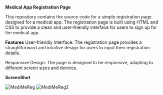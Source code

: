 **Medical App Registration Page**

This repository contains the source code for a simple registration page designed for a medical app. The registration page 
is built using HTML and CSS to provide a clean and user-friendly interface for users to sign up for the medical app.

**Features**
User-friendly Interface: The registration page provides a straightforward and intuitive design for users to input their registration details.

Responsive Design: The page is designed to be responsive, adapting to different screen sizes and devices.

**ScreenShot**

![MediMeReg](https://github.com/nidhichaudhary2002/MediMeTester/assets/106021001/3f572315-dee3-4179-a234-1df01e4dac82)
![MediMeReg2](https://github.com/nidhichaudhary2002/MediMeTester/assets/106021001/9bd6ab4f-eda3-443e-8c57-01c0fb533ce7)

